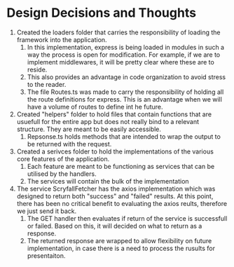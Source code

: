 # Design Decisions and Thoughts

1. Created the loaders folder that carries the responsibility of loading the framework into the application.
   1. In this implementation, express is being loaded in modules in such a way the process is open for modification. For example, if we are to implement middlewares, it will be pretty clear where these are to reside. 
   2. This also provides an advantage in code organization to avoid stress to the reader. 
   3. The file Routes.ts was made to carry the responsibility of holding all the route definitions for express. This is an advantage when we will have a volume of routes to define int he future. 
2. Created "helpers" folder to hold files that contain functions that are usuefull for the entire app but does not really bind to a relevant structure. They are meant to be easily accessible. 
   1. Repsonse.ts holds methods that are intended to wrap the output to be returned with the request. 
3. Created a serivces folder to hold the implementations of the various core features of the application.
   1. Each feature are meant to be functioning as services that can be utilised by the handlers. 
   2. The services will contain the bulk of the implementation
4. The service ScryfallFetcher has the axios implementation which was designed to return both "success" and "failed" results. At this point, there has been no critical benefit to evaluating the axios reults, therefore we just send it back. 
   1. The GET handler then evaluates if return of the service is successfull or failed. Based on this, it will decided on what to return as a response. 
   2. The returned response are wrapped to allow flexibility on future implementation, in case there is a need to process the rusults for presentaiton. 